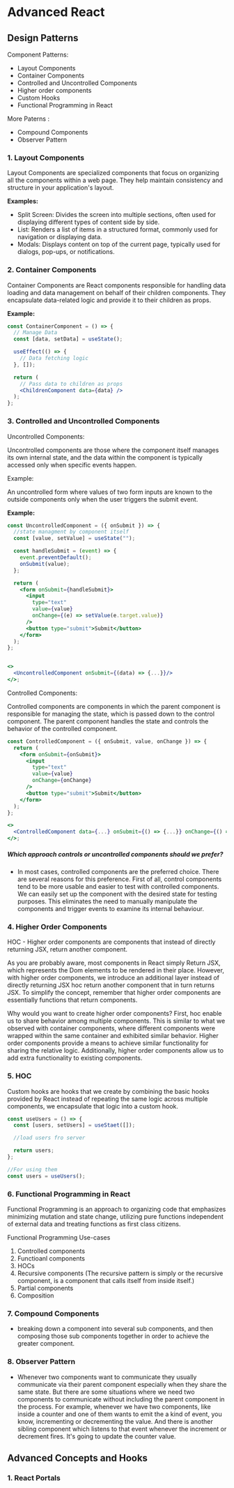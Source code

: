 # Advanced React

## Design Patterns

Component Patterns:

- Layout Components
- Container Components
- Controlled and Uncontrolled Components
- Higher order components
- Custom Hooks
- Functional Programming in React

More Paterns :

- Compound Components
- Observer Pattern

### 1. Layout Components

Layout Components are specialized components that focus on organizing all the components within a web page. They help maintain consistency and structure in your application's layout.

**Examples:**

- Split Screen: Divides the screen into multiple sections, often used for displaying different types of content side by side.
- List: Renders a list of items in a structured format, commonly used for navigation or displaying data.
- Modals: Displays content on top of the current page, typically used for dialogs, pop-ups, or notifications.

### 2. Container Components

Container Components are React components responsible for handling data loading and data management on behalf of their children components. They encapsulate data-related logic and provide it to their children as props.

**Example:**

```jsx
const ContainerComponent = () => {
  // Manage Data
  const [data, setData] = useState();

  useEffect(() => {
    // Data fetching logic
  }, []);

  return (
    // Pass data to children as props
    <ChildrenComponent data={data} />
  );
};
```

### 3. Controlled and Uncontrolled Components

Uncontrolled Components:

Uncontrolled components are those where the component itself manages its own internal state, and the data within the component is typically accessed only when specific events happen.

Example:

An uncontrolled form where values of two form inputs are known to the outside components only when the user triggers the submit event.

**Example:**

```jsx
const UncontrolledComponent = ({ onSubmit }) => {
  //state managment by component itself
  const [value, setValue] = useState("");

  const handleSubmit = (event) => {
    event.preventDefault();
    onSubmit(value);
  };

  return (
    <form onSubmit={handleSubmit}>
      <input
        type="text"
        value={value}
        onChange={(e) => setValue(e.target.value)}
      />
      <button type="submit">Submit</button>
    </form>
  );
};


<>
  <UncontrolledComponent onSubmit={(data) => {...}}/>
</>;
```

Controlled Components:

Controlled components are components in which the parent component is responsible for managing the state, which is passed down to the control component. The parent component handles the state and controls the behavior of the controlled component.

```jsx
const ControlledComponent = ({ onSubmit, value, onChange }) => {
  return (
    <form onSubmit={onSubmit}>
      <input
        type="text"
        value={value}
        onChange={onChange}
      />
      <button type="submit">Submit</button>
    </form>
  );
};

<>
  <ControlledComponent data={...} onSubmit={() => {...}} onChange={() => {...}}/>
</>;
```

##### Which approach controls or uncontrolled components should we prefer?

- In most cases, controlled components are the preferred choice. There are several reasons for this preference. First of all, control components tend to be more usable and easier to test with controlled components. We can easily set up the component with the desired state for testing purposes. This eliminates the need to manually manipulate the components and trigger events to examine its internal behaviour.

### 4. Higher Order Components

HOC - Higher order components are components that instead of directly returning JSX, return another component.

As you are probably aware, most components in React simply Return JSX, which represents the Dom elements to be rendered in their place. However, with higher order components, we introduce an additional layer instead of directly returning JSX hoc return another component that in turn returns JSX. To simplify the concept, remember that higher order components are essentially functions that return components.

Why would you want to create higher order components?
First, hoc enable us to share behavior among multiple components. This is similar to what we observed with container components, where different components were wrapped within the same container and exhibited similar behavior. Higher order components provide a means to achieve similar functionality for sharing the relative logic. Additionally, higher order components allow us to add extra functionality to existing components.

### 5. HOC

Custom hooks are hooks that we create by combining the basic hooks provided by React instead of repeating the same logic across multiple components, we encapsulate that logic into a custom hook.

```jsx
const useUsers = () => {
  const [users, setUsers] = useStaet([]);

  //load users fro server

  return users;
};

//For using them
const users = useUsers();
```

### 6. Functional Programming in React

Functional Programming is an approach to organizing code that emphasizes minimizing mutation and state change, utilizing pure functions independent of external data and treating functions as first class citizens.

Functional Programming Use-cases

1. Controlled components
2. Functioanl components
3. HOCs
4. Recursive components (The recursive pattern is simply or the recursive component, is a component that calls itself from inside itself.)
5. Partial components
6. Composition

### 7. Compound Components

- breaking down a component into several sub components, and then composing those sub components together in order to achieve the greater component.

### 8. Observer Pattern

- Whenever two components want to communicate they usually communicate via their parent component especially when they share the same state. But there are some situations where we need two components to communicate without including the parent component in the process. For example, whenever we have two components, like inside a counter and one of them wants to emit the a kind of event, you know, incrementing or decrementing the value. And there is another sibling component which listens to that event whenever the increment or decrement fires. It's going to update the counter value.

## Advanced Concepts and Hooks

### 1. React Portals
